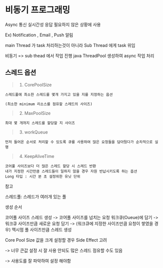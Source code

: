 
# 비동기 프로그래밍

Async 통신
실시간성 응답 필요하지 않은 상황에 사용

Ex) Notification , Email , Push 알림

main Thread 가 task 처리하는것이 아니라
Sub Thread 에게 task 위임

비동기 => sub thead 에서 작업 진행
java ThreadPool 생성하여 async 작업 처리

## 스레드 옵션

> 1. CorePoolSize

    스레드풀에 최소한 스레드를 몇개 가지고 있을 지를 지정하는 옵션
    
    (최소한 minimum 리소스를 점유할 스레드의 사이즈)

> 2. MaxPoolSize

    최대 몇 개까지 스레드를 할당할 지 사이즈 

> 3. workQueue

    먼저 들어온 순서로 처리할 수 있도록 큐를 사용하여 많은 요청들을 담아뒀다가 순차적으로 실행

> 4. KeepAliveTime

    코어풀 사이즈보다 더 많은 스레드 할당 시 스레드 반환 
    내가 지정한 시간만큼 스레드들이 일하지 않을 경우 자원 반납시키도록 하는 옵션
    Long 타입 : 시간 분 초 설정위한 유닛 단위


참고

스레드풀: 스레드가 여러개 있는 풀

생성 순서

코어풀 사이즈 스레드 생성
-> 코어풀 사이즈를 넘치는 요청 워크큐(Oueue)에 담기
-> 워크큐 사이즈만큼 새로운 요청 담기
-> (워크큐에 지정한 사이즈만큼 요청이 쌓였을 경우) 맥시멈 풀 사이즈만큼 스레드 생성


Core Pool Size 값을 크게 설정할 경우 Side Effect 고려

-> 너무 큰값 설정 시 잘 사용 안되도 많은 스레드 점유할 수도 있음

-> 사용도를 잘 파악하여 설정 해야함


